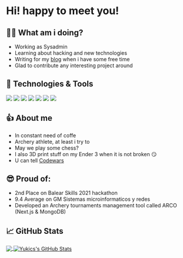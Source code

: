 # Hi! happy to meet you!

## 🤷‍♂️ What am i doing?

+ Working as Sysadmin 
+ Learning about hacking and new technologies
+ Writing for my [blog](https://yukics.wordpress.com/) when i have some free time
+ Glad to contribute any interesting project around

## 🔧 Technologies & Tools 

![](https://img.shields.io/badge/OS-Linux-informational?style=flat&logo=linux&logoColor=white&color=083d81)
![](https://img.shields.io/badge/Code-Python-informational?style=flat&logo=python&logoColor=white&color=083d81)
![](https://img.shields.io/badge/Code-JavaScript-informational?style=flat&logo=javascript&logoColor=white&color=083d81)
![](https://img.shields.io/badge/Shell-Bash-informational?style=flat&logo=gnu-bash&logoColor=white&color=083d81)
![](https://img.shields.io/badge/Tools-PostgreSQL-informational?style=flat&logo=postgresql&logoColor=white&color=083d81)
![](https://img.shields.io/badge/Tools-Docker-informational?style=flat&logo=docker&logoColor=white&color=083d81)
![](https://img.shields.io/badge/Tools-Kubernetes-informational?style=flat&logo=kubernetes&logoColor=white&color=083d81)

## 👍 About me

+ In constant need of coffe
+ Archery athlete, at least i try to
+ May we play some chess?
+ I also 3D print stuff on my Ender 3 when it is not broken 😏
+ U can tell [Codewars](https://www.codewars.com/users/Yukics)

## 😎 Proud of:

+ 2nd Place on Balear Skills 2021 hackathon
+ 9.4 Average on GM Sistemas microinformaticos y redes
+ Developed an Archery tournaments management tool called ARCO (Next.js & MongoDB)

## &#x1f4c8; GitHub Stats

<a href="https://github.com/Yukics/Yukics">
  <img align="center" src="https://github-readme-stats.vercel.app/api/top-langs/?username=Yukics&hide=plpgsql,html,css,tex&title_color=ffffff&text_color=c9cacc&icon_color=3572a5&bg_color=1d1f21&langs_count=3" />
</a>
<a href="https://github.com/Yukics/Yukics">
  <img align="center" src="https://github-readme-stats.vercel.app/api?username=Yukics&show_icons=true&line_height=27&count_private=true&title_color=ffffff&text_color=c9cacc&icon_color=3572a5&bg_color=1d1f21" alt="Yukics's GitHub Stats" />
</a>
